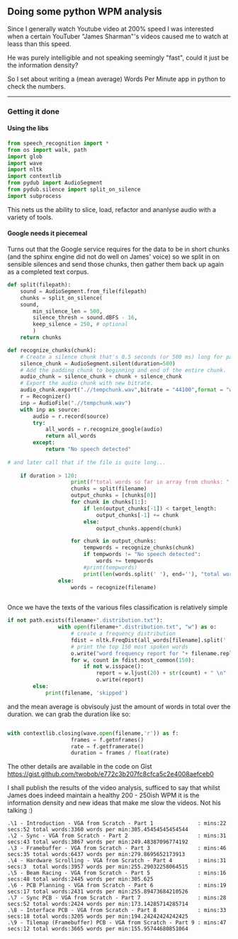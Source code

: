## Doing some python WPM analysis 

Since I generally watch Youtube video at 200% speed I was interested when a certain YouTuber "James Sharman"'s videos caused me to watch at leass than this speed.

He was purely intelligible and not speaking seemingly "fast", could it just be the information density?

So I set about writing a (mean average) Words Per Minute app in python to check the numbers. 

---

### Getting it done

#### Using the libs

```python
from speech_recognition import *
from os import walk, path
import glob
import wave
import nltk
import contextlib
from pydub import AudioSegment
from pydub.silence import split_on_silence
import subprocess
```

This nets us the ability to slice, load, refactor and ananlyse audio with a variety of tools.

#### Google needs it piecemeal

Turns out that the Google service requires for the data to be in short chunks (and the sphinx engine did not do well on James' voice) so we split in on sensible silences and send those chunks, then gather them back up again as a completed text corpus.

```python
def split(filepath):
	sound = AudioSegment.from_file(filepath)
	chunks = split_on_silence(
	sound,
		min_silence_len = 500,
		silence_thresh = sound.dBFS - 16,
		keep_silence = 250, # optional
		)
	return chunks

def recognize_chunks(chunk):
	# Create a silence chunk that's 0.5 seconds (or 500 ms) long for padding.
	silence_chunk = AudioSegment.silent(duration=500)
	# Add the padding chunk to beginning and end of the entire chunk.
	audio_chunk = silence_chunk + chunk + silence_chunk
	# Export the audio chunk with new bitrate.
	audio_chunk.export(".//tempchunk.wav",bitrate = "44100",format = "wav")
	r = Recognizer()
	inp = AudioFile(".//tempchunk.wav")
	with inp as source:
		audio = r.record(source)
		try:
			all_words = r.recognize_google(audio)
			return all_words
		except:
			return "No speech detected"
            
# and later call that if the file is quite long...           
    
    if duration > 120:
					print(f"total words so far in array from chunks: ", end ='' )
					chunks = split(filename)
					output_chunks = [chunks[0]]
					for chunk in chunks[1:]:
						if len(output_chunks[-1]) < target_length:
							output_chunks[-1] += chunk
						else:
							output_chunks.append(chunk)

					for chunk in output_chunks:
						tempwords = recognize_chunks(chunk)
						if tempwords != "No speech detected":
							words += tempwords
						#print(tempwords)
						print(len(words.split(' '), end=''), "total words so far in array from chunks")
				else:
					words = recognize(filename)
    
```

Once we have the texts of the various files classification is relatively simple

```python
if not path.exists(filename+".distribution.txt"):
				with open(filename+".distribution.txt", "w") as o:
					# create a frequency distribution
					fdist = nltk.FreqDist(all_words[filename].split(' '))
					# print the top 150 most spoken words
					o.write("word frequency report for "+ filename.replace('wav','')+"\n\n")
					for w, count in fdist.most_common(150):
						if not w.isspace():
							report = w.ljust(20) + str(count) + " \n"
							o.write(report)
		else:
			print(filename, 'skipped')
```

and the mean average is obvisouly just the amount of words in total over the duration.
we can grab the duration like so:
```python

with contextlib.closing(wave.open(filename,'r')) as f:
					frames = f.getnframes()
					rate = f.getframerate()
					duration = frames / float(rate)
```

The other details are available in the code on Gist https://gist.github.com/twobob/e772c3b207fc8cfca5c2e4008aefceb0

I shall publish the results of the video analysis, sufficed to say that whilst James does indeed maintain a healthy 200 - 250ish WPM it is the information density and new ideas that make me slow the videos. Not his talking :)

```
.\1 - Introduction - VGA from Scratch - Part 1              : mins:22 secs:52 total words:3360 words per min:305.45454545454544
.\2 - Sync - VGA from Scratch - Part 2                      : mins:31 secs:43 total words:3867 words per min:249.48387096774192
.\3 - Framebuffer - VGA from Scratch - Part 3               : mins:46 secs:35 total words:6437 words per min:279.8695652173913
.\4 - Hardware Scrolling - VGA from Scratch - Part 4        : mins:31 secs:3  total words:3957 words per min:255.29032258064515
.\5 - Beam Racing - VGA from Scratch - Part 5               : mins:16 secs:48 total words:2445 words per min:305.625
.\6 - PCB Planning - VGA from Scratch - Part 6              : mins:19 secs:17 total words:2431 words per min:255.89473684210526
.\7 - Sync PCB - VGA from Scratch - Part 7                  : mins:28 secs:52 total words:2424 words per min:173.14285714285714
.\8 - Interface PCB - VGA from Scratch - Part 8             : mins:33 secs:18 total words:3205 words per min:194.24242424242425
.\9 - Tilemap (Framebuffer) PCB - VGA from Scratch - Part 9 : mins:47 secs:12 total words:3665 words per min:155.95744680851064
```
